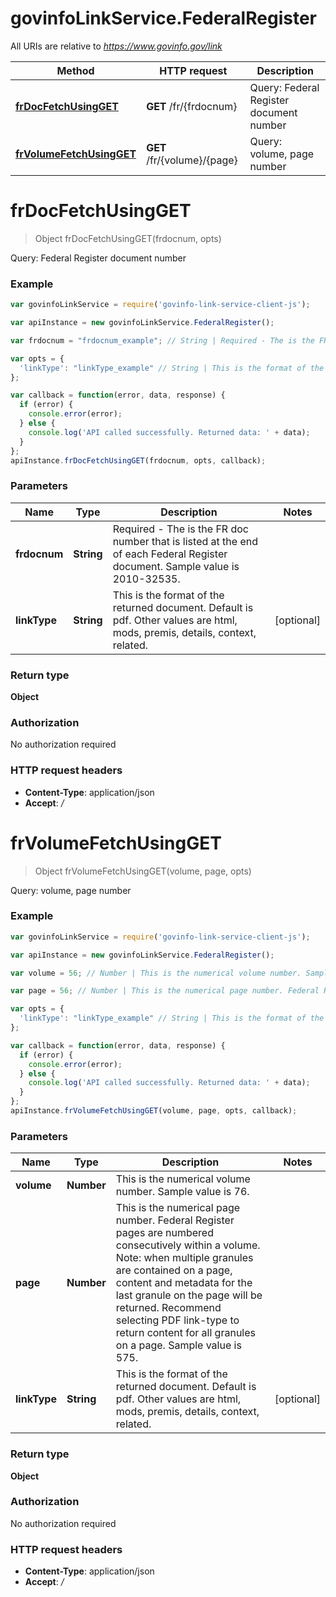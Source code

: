 # govinfoLinkService.FederalRegister

All URIs are relative to *https://www.govinfo.gov/link*

Method | HTTP request | Description
------------- | ------------- | -------------
[**frDocFetchUsingGET**](FederalRegister.md#frDocFetchUsingGET) | **GET** /fr/{frdocnum} | Query: Federal Register document number
[**frVolumeFetchUsingGET**](FederalRegister.md#frVolumeFetchUsingGET) | **GET** /fr/{volume}/{page} | Query: volume, page number


<a name="frDocFetchUsingGET"></a>
# **frDocFetchUsingGET**
> Object frDocFetchUsingGET(frdocnum, opts)

Query: Federal Register document number

### Example
```javascript
var govinfoLinkService = require('govinfo-link-service-client-js');

var apiInstance = new govinfoLinkService.FederalRegister();

var frdocnum = "frdocnum_example"; // String | Required - The is the FR doc number that is listed at the end of each Federal Register document. Sample value is 2010-32535.

var opts = { 
  'linkType': "linkType_example" // String | This is the format of the returned document. Default is pdf. Other values are html, mods, premis, details, context, related.
};

var callback = function(error, data, response) {
  if (error) {
    console.error(error);
  } else {
    console.log('API called successfully. Returned data: ' + data);
  }
};
apiInstance.frDocFetchUsingGET(frdocnum, opts, callback);
```

### Parameters

Name | Type | Description  | Notes
------------- | ------------- | ------------- | -------------
 **frdocnum** | **String**| Required - The is the FR doc number that is listed at the end of each Federal Register document. Sample value is 2010-32535. | 
 **linkType** | **String**| This is the format of the returned document. Default is pdf. Other values are html, mods, premis, details, context, related. | [optional] 

### Return type

**Object**

### Authorization

No authorization required

### HTTP request headers

 - **Content-Type**: application/json
 - **Accept**: */*

<a name="frVolumeFetchUsingGET"></a>
# **frVolumeFetchUsingGET**
> Object frVolumeFetchUsingGET(volume, page, opts)

Query: volume, page number

### Example
```javascript
var govinfoLinkService = require('govinfo-link-service-client-js');

var apiInstance = new govinfoLinkService.FederalRegister();

var volume = 56; // Number | This is the numerical volume number. Sample value is 76.

var page = 56; // Number | This is the numerical page number. Federal Register pages are numbered consecutively within a volume. Note: when multiple granules are contained on a page, content and metadata for the last granule on the page will be returned. Recommend selecting PDF link-type to return content for all granules on a page. Sample value is 575.

var opts = { 
  'linkType': "linkType_example" // String | This is the format of the returned document. Default is pdf. Other values are html, mods, premis, details, context, related.
};

var callback = function(error, data, response) {
  if (error) {
    console.error(error);
  } else {
    console.log('API called successfully. Returned data: ' + data);
  }
};
apiInstance.frVolumeFetchUsingGET(volume, page, opts, callback);
```

### Parameters

Name | Type | Description  | Notes
------------- | ------------- | ------------- | -------------
 **volume** | **Number**| This is the numerical volume number. Sample value is 76. | 
 **page** | **Number**| This is the numerical page number. Federal Register pages are numbered consecutively within a volume. Note: when multiple granules are contained on a page, content and metadata for the last granule on the page will be returned. Recommend selecting PDF link-type to return content for all granules on a page. Sample value is 575. | 
 **linkType** | **String**| This is the format of the returned document. Default is pdf. Other values are html, mods, premis, details, context, related. | [optional] 

### Return type

**Object**

### Authorization

No authorization required

### HTTP request headers

 - **Content-Type**: application/json
 - **Accept**: */*


